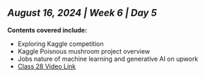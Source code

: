 ## _August 16, 2024 | Week 6 | Day 5_

**Contents covered include:**

- Exploring Kaggle competition
- Kaggle Poisnous mushroom project overview
- Jobs nature of machine learning and generative AI on upwork
- [Class 28 Video Link](https://web.facebook.com/watch/?v=1657940491631428)
